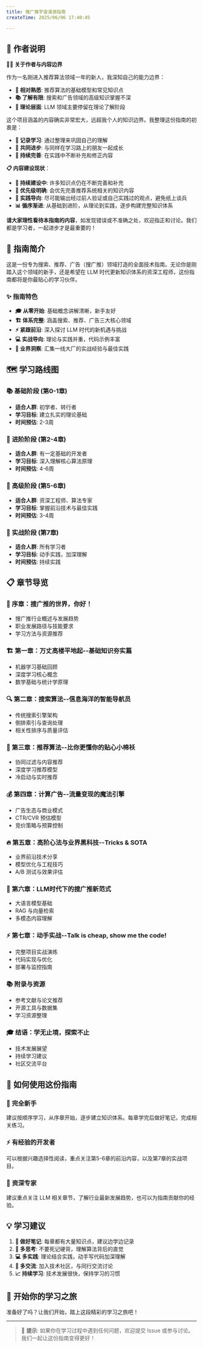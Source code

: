 ```yaml
---
title: 搜广推宇宙漫游指南
createTime: 2025/06/06 17:40:45

---
```

## 📢 作者说明

🙋‍♂️ **关于作者与内容边界**

作为一名刚进入推荐算法领域一年的新人，我深知自己的能力边界：
- **🎯 相对熟悉**: 推荐算法的基础模型和常见知识点
- **📚 了解有限**: 搜索和广告领域的高级知识掌握不深  
- **🤖 理论层面**: LLM 领域主要停留在理论了解阶段

这个项目涵盖的内容确实非常宏大，远超我个人的知识边界。我整理这份指南的初衷是：
- **📝 记录学习**: 通过整理来巩固自己的理解
- **🤝 共同进步**: 与同样在学习路上的朋友一起成长
- **🌱 持续完善**: 在实践中不断补充和修正内容

**📋 内容建设现状**：
- **🚧 持续建设中**: 许多知识点仍在不断完善和补充
- **🎯 优先级明确**: 会优先完善推荐系统相关的知识内容
- **🔬 实践导向**: 尽可能输出经过前人验证或自己实践过的观点，避免纸上谈兵
- **📊 循序渐进**: 从基础到进阶，从理论到实践，逐步构建完整知识体系

**请大家理性看待本指南的内容**，如发现错误或不准确之处，欢迎指正和讨论。我们都是学习者，一起进步才是最重要的！

## 🎯 指南简介

这是一份专为搜索、推荐、广告（搜广推）领域打造的全面技术指南。无论你是刚踏入这个领域的新手，还是希望在 LLM 时代更新知识体系的资深工程师，这份指南都将是你最贴心的学习伙伴。

### ✨ 指南特色

- **🎓 从零开始**: 基础概念讲解清晰，新手友好
- **🏗️ 体系完整**: 涵盖搜索、推荐、广告三大核心领域  
- **⚡ 紧跟前沿**: 深入探讨 LLM 时代的新机遇与挑战
- **💻 实战导向**: 理论与实践并重，代码示例丰富
- **🌟 业界洞察**: 汇集一线大厂的实战经验与最佳实践


## 🗺️ 学习路线图

### 📚 **基础阶段** (第0-1章)
- **适合人群**: 初学者、转行者
- **学习目标**: 建立扎实的理论基础
- **时间预估**: 2-3周

### 🚀 **进阶阶段** (第2-4章)  
- **适合人群**: 有一定基础的开发者
- **学习目标**: 深入理解核心算法原理
- **时间预估**: 4-6周

### 🎯 **高级阶段** (第5-6章)
- **适合人群**: 资深工程师、算法专家
- **学习目标**: 掌握前沿技术与最佳实践
- **时间预估**: 3-4周

### 💪 **实战阶段** (第7章)
- **适合人群**: 所有学习者
- **学习目标**: 动手实践，加深理解
- **时间预估**: 持续实践

## 📋 章节导览

### 🌅 序章：搜广推的世界，你好！
- 搜广推行业概述与发展趋势
- 职业发展路径与技能要求
- 学习方法与资源推荐

### 🏗️ 第一章：万丈高楼平地起--基础知识夯实篇
- 机器学习基础回顾
- 深度学习核心概念
- 数学基础与统计学原理

### 🔍 第二章：搜索算法--信息海洋的智能导航员
- 传统搜索引擎架构
- 倒排索引与查询处理
- 相关性排序与质量评估

### 🎯 第三章：推荐算法--比你更懂你的贴心小棉袄
- 协同过滤与内容推荐
- 深度学习推荐模型
- 冷启动与实时推荐

### 💰 第四章：计算广告--流量变现的魔法引擎
- 广告生态与商业模式
- CTR/CVR 预估模型
- 竞价策略与预算控制

### 🔥 第五章：高阶心法与业界黑科技--Tricks & SOTA
- 业界前沿技术分享
- 模型优化与工程技巧
- A/B 测试与效果评估

### 🤖 第六章：LLM时代下的搜广推新范式
- 大语言模型基础
- RAG 与向量检索
- 多模态内容理解

### ⚡ 第七章：动手实战--Talk is cheap, show me the code!
- 完整项目实战演练
- 代码实现与优化
- 部署与监控指南

### 📚 附录与资源
- 参考文献与论文推荐
- 开源工具与数据集
- 学习资源整理

### 🎓 结语：学无止境，探索不止
- 技术发展展望
- 持续学习建议
- 社区交流平台

## 🎯 如何使用这份指南

### 🔰 **完全新手**
建议按顺序学习，从序章开始，逐步建立知识体系。每章学完后做好笔记，完成相关练习。

### ⚡ **有经验的开发者**  
可以根据兴趣选择性阅读，重点关注第5-6章的前沿内容，以及第7章的实战项目。

### 🎯 **资深专家**
建议重点关注 LLM 相关章节，了解行业最新发展趋势，也可以为指南贡献你的经验。

## 💡 学习建议

1. **📝 做好笔记**: 每章都有大量知识点，建议边学边记录
2. **🤔 多思考**: 不要死记硬背，理解算法背后的直觉
3. **💻 多实践**: 理论结合实践，动手写代码加深理解
4. **🤝 多交流**: 加入技术社区，与同行交流讨论
5. **📈 持续学习**: 技术发展很快，保持学习的习惯

## 🚀 开始你的学习之旅

准备好了吗？让我们开始，踏上这段精彩的学习之旅吧！

---

> 💫 **提示**: 如果你在学习过程中遇到任何问题，欢迎提交 Issue 或参与讨论。我们一起让这份指南变得更好！
